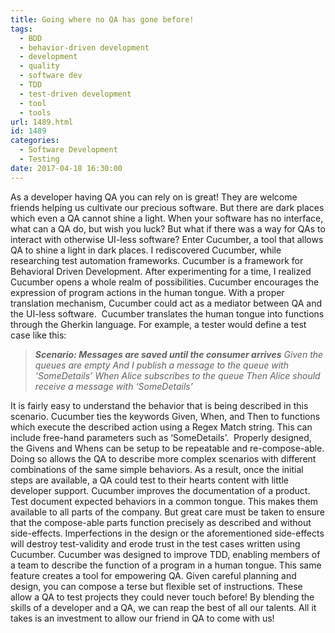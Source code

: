 ```yaml
---
title: Going where no QA has gone before!
tags:
  - BDD
  - behavior-driven development
  - development
  - quality
  - software dev
  - TDD
  - test-driven development
  - tool
  - tools
url: 1489.html
id: 1489
categories:
  - Software Development
  - Testing
date: 2017-04-18 16:30:00
---
```


As a developer having QA you can rely on is great! They are welcome friends helping us cultivate our precious software. But there are dark places which even a QA cannot shine a light. When your software has no interface, what can a QA do, but wish you luck? But what if there was a way for QAs to interact with otherwise UI-less software? Enter Cucumber, a tool that allows QA to shine a light in dark places. I rediscovered Cucumber, while researching test automation frameworks. Cucumber is a framework for Behavioral Driven Development. After experimenting for a time, I realized Cucumber opens a whole realm of possibilities. Cucumber encourages the expression of program actions in the human tongue. With a proper translation mechanism, Cucumber could act as a mediator between QA and the UI-less software.  Cucumber translates the human tongue into functions through the Gherkin language. For example, a tester would define a test case like this: 

> _**Scenario: Messages are saved until the consumer arrives**_ _Given the queues are empty_ _And I publish a message to the queue with ‘SomeDetails’_ _When Alice subscribes to the queue_ _Then Alice should receive a message with ‘SomeDetails’_

It is fairly easy to understand the behavior that is being described in this scenario. Cucumber ties the keywords Given, When, and Then to functions which execute the described action using a Regex Match string. This can include free-hand parameters such as ‘SomeDetails’.  Properly designed, the Givens and Whens can be setup to be repeatable and re-compose-able. Doing so allows the QA to describe more complex scenarios with different combinations of the same simple behaviors. As a result, once the initial steps are available, a QA could test to their hearts content with little developer support. Cucumber improves the documentation of a product. Test document expected behaviors in a common tongue. This makes them available to all parts of the company. But great care must be taken to ensure that the compose-able parts function precisely as described and without side-effects. Imperfections in the design or the aforementioned side-effects will destroy test-validity and erode trust in the test cases written using Cucumber. Cucumber was designed to improve TDD, enabling members of a team to describe the function of a program in a human tongue. This same feature creates a tool for empowering QA. Given careful planning and design, you can compose a terse but flexible set of instructions. These allow a QA to test projects they could never touch before! By blending the skills of a developer and a QA, we can reap the best of all our talents. All it takes is an investment to allow our friend in QA to come with us!